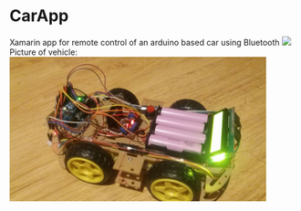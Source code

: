 # CarApp
Xamarin app for remote control of an arduino based car using Bluetooth
<img src="app.jpg" width="250">
Picture of vehicle:
<img src="car.jpg" width="450">

